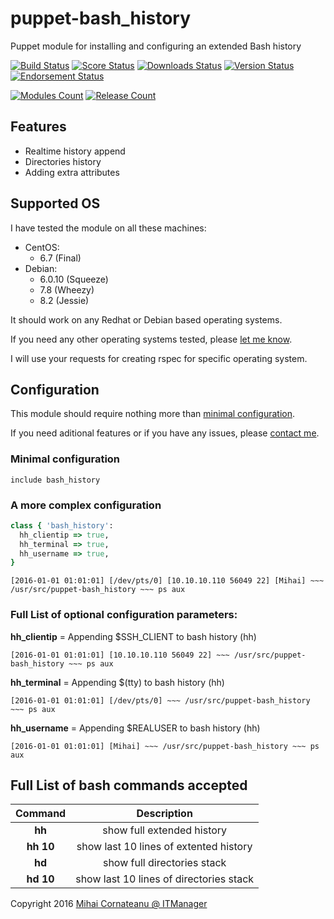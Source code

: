 puppet-bash_history
===============
Puppet module for installing and configuring an extended Bash history

[![Build Status](https://img.shields.io/travis/itmanagerro/puppet-bash_history.svg?style=plastic)](https://travis-ci.org/itmanagerro/puppet-bash_history)
[![Score Status](https://img.shields.io/puppetforge/f/itmanagerro/bash_history.svg?style=plastic)](https://forge.puppetlabs.com/itmanagerro/bash_history/scores)
[![Downloads Status](https://img.shields.io/puppetforge/dt/itmanagerro/bash_history.svg?style=plastic)](https://forge.puppetlabs.com/itmanagerro/bash_history)
[![Version Status](https://img.shields.io/puppetforge/v/itmanagerro/bash_history.svg?style=plastic)](https://forge.puppetlabs.com/itmanagerro/bash_history/changelog)
[![Endorsement Status](https://img.shields.io/puppetforge/e/itmanagerro/bash_history.svg?style=plastic)](https://forge.puppetlabs.com/itmanagerro/puppet-bash_history)

[![Modules Count](https://img.shields.io/puppetforge/mc/itmanagerro.svg?style=plastic)](https://forge.puppetlabs.com/itmanagerro)
[![Release Count](https://img.shields.io/puppetforge/rc/itmanagerro.svg?style=plastic)](https://forge.puppetlabs.com/itmanagerro)

## Features
- Realtime history append
- Directories history
- Adding extra attributes

## Supported OS
I have tested the module on all these machines:

- CentOS:
  - 6.7 (Final)
- Debian:
  - 6.0.10 (Squeeze)
  - 7.8 (Wheezy)
  - 8.2 (Jessie)

It should work on any Redhat or Debian based operating systems.

If you need any other operating systems tested, please [let me know](https://github.com/itmanagerro/puppet-bash_history/issues/new).

I will use your requests for creating rspec for specific operating system.

## Configuration
This module should require nothing more than [minimal configuration](#minimal-configuration).

If you need aditional features or if you have any issues, please [contact me](https://github.com/itmanagerro/puppet-bash_history/issues/new).
### Minimal configuration
```
include bash_history
```

### A more complex configuration
```ruby
class { 'bash_history':
  hh_clientip => true,
  hh_terminal => true,
  hh_username => true,
}
```

```
[2016-01-01 01:01:01] [/dev/pts/0] [10.10.10.110 56049 22] [Mihai] ~~~ /usr/src/puppet-bash_history ~~~ ps aux
```

### Full List of optional configuration parameters:

**hh_clientip** = Appending $SSH_CLIENT to bash history (hh)
```
[2016-01-01 01:01:01] [10.10.10.110 56049 22] ~~~ /usr/src/puppet-bash_history ~~~ ps aux
```

**hh_terminal** = Appending $(tty) to bash history (hh)
```
[2016-01-01 01:01:01] [/dev/pts/0] ~~~ /usr/src/puppet-bash_history ~~~ ps aux
```

**hh_username** = Appending $REALUSER to bash history (hh)
```
[2016-01-01 01:01:01] [Mihai] ~~~ /usr/src/puppet-bash_history ~~~ ps aux
```

## Full List of bash commands accepted

| Command | Description |
|:------------:|:---------------:|
| **hh** | show full extended history |
| **hh 10** | show last 10 lines of extented history |
| **hd** | show full directories stack |
| **hd 10** | show last 10 lines of directories stack |


Copyright 2016 [Mihai Cornateanu @ ITManager](http://www.itmanager.ro)
